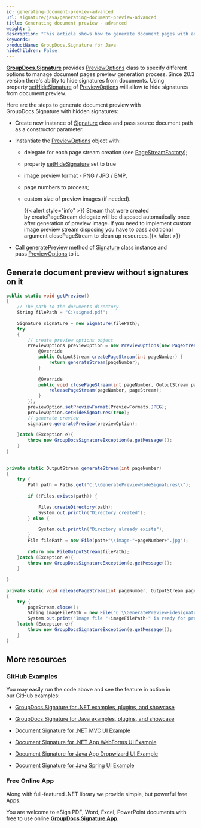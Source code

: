 ```yaml
---
id: generating-document-preview-advanced
url: signature/java/generating-document-preview-advanced
title: Generating document preview - advanced
weight: 1
description: "This article shows how to generate document pages with advanced options."
keywords: 
productName: GroupDocs.Signature for Java
hideChildren: False
---
```

[**GroupDocs.Signature**](https://products.groupdocs.com/signature/java) provides [PreviewOptions](https://apireference.groupdocs.com/java/signature/com.groupdocs.signature.options/PreviewOptions) class to specify different options to manage document pages preview generation process. Since 20.3 version there's ability to hide signatures from documents. Using property [setHideSignature](https://apireference.groupdocs.com/java/signature/com.groupdocs.signature.options/PreviewOptions#setHideSignatures(boolean)) of [PreviewOptions](https://apireference.groupdocs.com/java/signature/com.groupdocs.signature.options/PreviewOptions) will allow to hide signatures from document preview.  
  
Here are the steps to generate document preview with GroupDocs.Signature with hidden signatures:

*   Create new instance of [Signature](https://apireference.groupdocs.com/java/signature/com.groupdocs.signature/Signature) class and pass source document path as a constructor parameter.
    
*   Instantiate the [PreviewOptions](https://apireference.groupdocs.com/java/signature/com.groupdocs.signature.options/PreviewOptions) object with:
    
    *   delegate for each page stream creation (see [PageStreamFactory](https://apireference.groupdocs.com/java/signature/com.groupdocs.signature.options/PageStreamFactory));   
        
    *   property [setHideSignature](https://apireference.groupdocs.com/java/signature/com.groupdocs.signature.options/PreviewOptions#setHideSignatures(boolean)) set to true  
        
    *   image preview format - PNG / JPG / BMP, 
        
    *   page numbers to process;
        
    *   custom size of preview images (if needed).   
        
        {{< alert style="info" >}} Stream that were created by createPageStream delegate will be disposed automatically once after generation of preview image. If you need to implement custom image preview stream disposing you have to pass additional argument closePageStream to clean up resources.{{< /alert >}}
*   Call [generatePreview](https://apireference.groupdocs.com/java/signature/com.groupdocs.signature/Signature#generatePreview(com.groupdocs.signature.options.PreviewOptions)) method of [Signature](https://apireference.groupdocs.com/java/signature/com.groupdocs.signature/Signature) class instance and pass [PreviewOptions](https://apireference.groupdocs.com/java/signature/com.groupdocs.signature.options/PreviewOptions) to it.
    

## Generate document preview without signatures on it

```csharp
public static void getPreview()
{
    // The path to the documents directory.
    String filePath = "C:\signed.pdf";
 
    Signature signature = new Signature(filePath);
    try
    {
        // create preview options object
        PreviewOptions previewOption = new PreviewOptions(new PageStreamFactory() {
            @Override
            public OutputStream createPageStream(int pageNumber) {
                return generateStream(pageNumber);
            }
 
            @Override
            public void closePageStream(int pageNumber, OutputStream pageStream) {
                releasePageStream(pageNumber, pageStream);
            }
        });
        previewOption.setPreviewFormat(PreviewFormats.JPEG);
        previewOption.setHideSignatures(true);
        // generate preview
        signature.generatePreview(previewOption);
 
    }catch (Exception e){
        throw new GroupDocsSignatureException(e.getMessage());
    }
}
 
 
private static OutputStream generateStream(int pageNumber)
{
    try {
        Path path = Paths.get("C:\\GeneratePreviewHideSignatures\\");
 
        if (!Files.exists(path)) {
 
            Files.createDirectory(path);
            System.out.println("Directory created");
        } else {
 
            System.out.println("Directory already exists");
        }
        File filePath = new File(path+"\\image-"+pageNumber+".jpg");
 
        return new FileOutputStream(filePath);
    }catch (Exception e){
        throw new GroupDocsSignatureException(e.getMessage());
    }
 
}
 
private static void releasePageStream(int pageNumber, OutputStream pageStream)
{
    try {
        pageStream.close();
        String imageFilePath = new File("C:\\GeneratePreviewHideSignatures", "image-" +pageNumber +  ".jpg").getPath();
        System.out.print("Image file "+imageFilePath+" is ready for preview");
    }catch (Exception e){
        throw new GroupDocsSignatureException(e.getMessage());
    }
}
```

## More resources

### GitHub Examples 

You may easily run the code above and see the feature in action in our GitHub examples:

*   [GroupDocs.Signature for .NET examples, plugins, and showcase](https://github.com/groupdocs-signature/GroupDocs.Signature-for-.NET)
    
*   [GroupDocs.Signature for Java examples, plugins, and showcase](https://github.com/groupdocs-signature/GroupDocs.Signature-for-Java)
    
*   [Document Signature for .NET MVC UI Example](https://github.com/groupdocs-signature/GroupDocs.Signature-for-.NET-MVC) 
    
*   [Document Signature for .NET App WebForms UI Example](https://github.com/groupdocs-signature/GroupDocs.Signature-for-.NET-WebForms)
    
*   [Document Signature for Java App Dropwizard UI Example](https://github.com/groupdocs-signature/GroupDocs.Signature-for-Java-Dropwizard)
    
*   [Document Signature for Java Spring UI Example](https://github.com/groupdocs-signature/GroupDocs.Signature-for-Java-Spring)
    

### Free Online App 

Along with full-featured .NET library we provide simple, but powerful free Apps.

You are welcome to eSign PDF, Word, Excel, PowerPoint documents with free to use online **[GroupDocs Signature App](https://products.groupdocs.app/signature)**.

